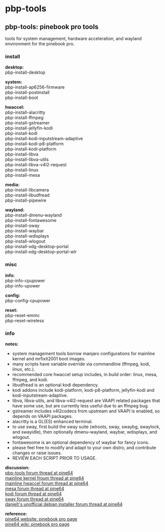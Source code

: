 # pbp-tools

## pbp-tools: pinebook pro tools 

tools for system management, hardware acceleration, and wayland environment for the pinebook pro.

### install

**desktop:**<br>
pbp-install-desktop<br>

**system:**<br>
pbp-install-ap6256-firmware<br>
pbp-install-postinstall<br>
pbp-install-boot<br>

**hwaccel:**<br>
pbp-install-alacritty<br>
pbp-install-ffmpeg<br>
pbp-install-gstreamer<br>
pbp-install-jellyfin-kodi<br>
pbp-install-kodi<br>
pbp-install-kodi-inputstream-adaptive<br>
pbp-install-kodi-p8-platform<br>
pbp-install-kodi-platform<br>
pbp-install-libva<br>
pbp-install-libva-utils<br>
pbp-install-libva-v4l2-request<br>
pbp-install-linux<br>
pbp-install-mesa<br>

**media:**<br>
pbp-install-libcamera<br>
pbp-install-libudfread<br>
pbp-install-pipewire<br>

**wayland:**<br>
pbp-install-dmenu-wayland<br>
pbp-install-fontawesome<br>
pbp-install-sway<br>
pbp-install-waybar<br>
pbp-install-wdisplays<br>
pbp-install-wlogout<br>
pbp-install-xdg-desktop-portal<br>
pbp-install-xdg-desktop-portal-wlr<br>

### misc

**info:**<br>
pbp-info-cpupower<br>
pbp-info-upower<br>

**config:**<br>
pbp-config-cpupower<br>

**reset:**<br>
pbp-reset-emmc<br>
pbp-reset-wireless<br>

### info

**notes:**<br>
* system management tools borrow manjaro configurations for mainline kernel and mrfixit2001 boot images.<br>
* many scripts have variable override via commandline (ffmpeg, kodi, linux, etc.).<br>
* recommended core hwaccel setup includes, in build order: linux, mesa, ffmpeg, and kodi.<br>
* libudfread is an optional kodi dependency.<br>
* kodi addons include kodi-platform, kodi-p8-platform, jellyfin-kodi and kodi-inputstream-adaptive.<br>
* libva, libva-utils, and libva-v4l2-request are VAAPI related packages that have some use, but are currently less useful due to an ffmpeg bug.<br>
* gstreamer includes v4l2codecs from upstream and VAAPI is enabled, so depends on VAAPI packages.<br>
* alacritty is a GL(ES) enhanced terminal.<br>
* to use sway, first build the sway suite (wlroots, sway, swaybg, swaylock, and swayidle), then optionally dmenu-wayland, waybar, wdisplays, and wlogout.<br>
* fontawesome is an optional dependency of waybar for fancy icons.<br>
* please feel free to modify and adapt to your own distro, and contribute changes or raise issues.<br>
* REVIEW EACH SCRIPT PRIOR TO USAGE.<br>

**discussion:**<br>
[pbp-tools forum thread at pine64](https://forum.pine64.org/showthread.php?tid=10190)<br>
[mainline kernel froum thread at pine64](https://forum.pine64.org/showthread.php?tid=8968)<br>
[mainline hwaccel forum thread at pine64](https://forum.pine64.org/showthread.php?tid=9171)<br>
[mesa forum thread at pine64](https://forum.pine64.org/showthread.php?tid=8953)<br>
[kodi forum thread at pine64](https://forum.pine64.org/showthread.php?tid=9877)<br>
[sway forum thread at pine64](https://forum.pine64.org/showthread.php?tid=9036)<br>
[danielt's unofficial debian installer forum thread at pine64](https://forum.pine64.org/showthread.php?tid=8487)<br>

**reference:**<br>
[pine64 website: pinebook pro page](https://www.pine64.org/pinebook-pro/)<br>
[pine64 wiki: pinebook pro page](https://wiki.pine64.org/index.php/Pinebook_Pro)<br>
